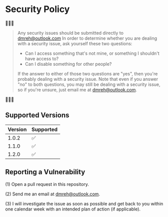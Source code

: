 # Security Policy

🔐🔐🔐

> Any security issues should be submitted directly to dmreh@outlook.com
> In order to determine whether you are dealing with a security issue, ask yourself these two questions:
>
> - Can I access something that's not mine, or something I shouldn't have access to?
> - Can I disable something for other people?
>
> If the answer to either of those two questions are "yes", then you're probably dealing with a security issue. Note that even if you answer "no" to both questions, you may still be dealing with a security issue, so if you're unsure, just email me at dmreh@outlook.com.

🔐🔐🔐

## Supported Versions

| Version | Supported          |
| ------- | ------------------ |
| 1.0.2   | :white_check_mark: |
| 1.1.0   | :white_check_mark: |
| 1.2.0   | :white_check_mark: |

## Reporting a Vulnerability

(1) Open a pull request in this repository.

(2) Send me an email at [dmreh@outlook.com](mailto:dmreh@outlook.com).

(3) I will investigate the issue as soon as possible and get back to you within one calendar week with an intended plan of action (if applicable).
